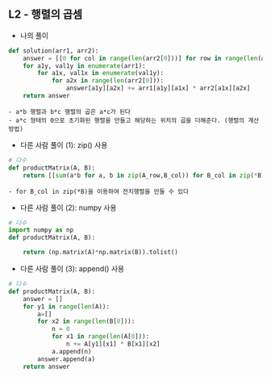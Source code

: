 
## L2 - 행렬의 곱셈
- 나의 풀이
``` python
def solution(arr1, arr2):
    answer = [[0 for col in range(len(arr2[0]))] for row in range(len(arr1))]
    for a1y, val1y in enumerate(arr1):
        for a1x, val1x in enumerate(val1y):
            for a2x in range(len(arr2[0])):
                answer[a1y][a2x] += arr1[a1y][a1x] * arr2[a1x][a2x]
    return answer
```
	- a*b 행렬과 b*c 행렬의 곱은 a*c가 된다
	- a*c 형태의 0으로 초기화된 행렬을 만들고 해당하는 위치의 곱을 더해준다. (행렬의 계산 방법)


- 다른 사람 풀이 (1): zip() 사용
```PYTHON
# 다수
def productMatrix(A, B):
    return [[sum(a*b for a, b in zip(A_row,B_col)) for B_col in zip(*B)] for A_row in A]
```
	- for B_col in zip(*B)을 이용하여 전치행렬을 만들 수 있다


- 다른 사람 풀이 (2): numpy 사용
```python
# 다수
import numpy as np
def productMatrix(A, B):

    return (np.matrix(A)*np.matrix(B)).tolist()
```

- 다른 사람 풀이 (3): append() 사용
```python
# 다수 
def productMatrix(A, B):
    answer = []
    for y1 in range(len(A)):
        a=[]
        for x2 in range(len(B[0])):
            n = 0
            for x1 in range(len(A[0])):
                n += A[y1][x1] * B[x1][x2]
            a.append(n)
        answer.append(a)
    return answer
```